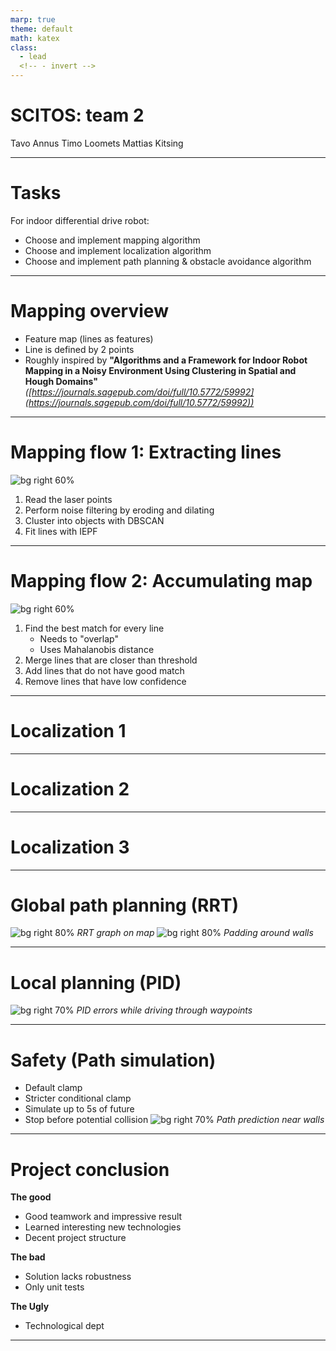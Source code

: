 ```yaml
---
marp: true
theme: default
math: katex
class:
  - lead
  <!-- - invert -->
---
```


# SCITOS: team 2

Tavo Annus
Timo Loomets
Mattias Kitsing

---

# Tasks

For indoor differential drive robot:
- Choose and implement mapping algorithm
- Choose and implement localization algorithm
- Choose and implement path planning & obstacle avoidance algorithm

---

# Mapping overview

- Feature map (lines as features)
- Line is defined by 2 points
- Roughly inspired by **"Algorithms and a Framework for Indoor Robot Mapping in a Noisy Environment Using Clustering in Spatial and Hough Domains"** _([https://journals.sagepub.com/doi/full/10.5772/59992](https://journals.sagepub.com/doi/full/10.5772/59992))_

---

# Mapping flow 1: Extracting lines

![bg right 60%](./fig/iepf.png)
1. Read the laser points
2. Perform noise filtering by eroding and dilating
3. Cluster into objects with DBSCAN
4. Fit lines with IEPF

---

# Mapping flow 2: Accumulating map

![bg right 60%](./fig/mapv2.png)
1. Find the best match for every line
    - Needs to "overlap"
    - Uses Mahalanobis distance
2. Merge lines that are closer than threshold
3. Add lines that do not have good match
4. Remove lines that have low confidence

---

# Localization 1

---

# Localization 2

---

# Localization 3

---

# Global path planning (RRT)
![bg right 80%](./fig/final_rrt.png)
*RRT graph on map*
![bg right 80%](./fig/wall_padding.png)
*Padding around walls*

---

# Local planning (PID)
![bg right 70%](./fig/point_drive_PID.png)
*PID errors while driving through waypoints*

---

# Safety (Path simulation)

- Default clamp
- Stricter conditional clamp
- Simulate up to 5s of future
- Stop before potential collision
![bg right 70%](./fig/path_prediction_corridor.png)
*Path prediction near walls*


---

# Project conclusion
**The good**
- Good teamwork and impressive result
- Learned interesting new technologies
- Decent project structure

**The bad**
- Solution lacks robustness
- Only unit tests

**The Ugly**
- Technological dept

---
